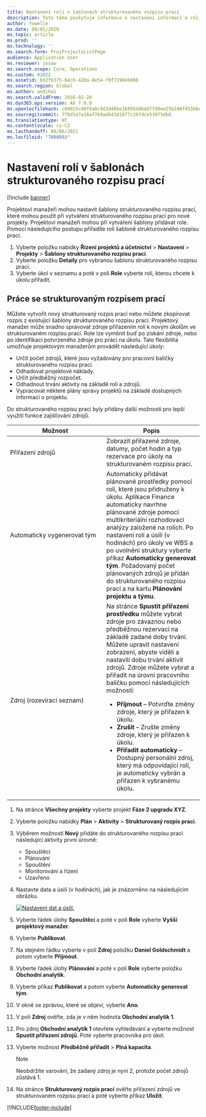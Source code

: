 ```yaml
---
title: Nastavení rolí v šablonách strukturovaného rozpisu prací
description: Toto téma poskytuje informace o nastavení informací o rolích v šablonách strukturovaného rozpisu prací.
author: Yowelle
ms.date: 09/01/2020
ms.topic: article
ms.prod: ''
ms.technology: ''
ms.search.form: ProjProjectsListPage
audience: Application User
ms.reviewer: josaw
ms.search.scope: Core, Operations
ms.custom: 82022
ms.assetid: bd2fb375-84c6-428a-8e54-f0f719045898
ms.search.region: Global
ms.author: andchoi
ms.search.validFrom: 2016-02-28
ms.dyn365.ops.version: AX 7.0.0
ms.openlocfilehash: c84015c46f0a8c9d3d48be1b995d4bdd7fd8ee25b240f455bbe2031f42adc0f5
ms.sourcegitcommit: 7f8d1e7a16af769adb43d1877c28fdce53975db8
ms.translationtype: HT
ms.contentlocale: cs-CZ
ms.lasthandoff: 08/06/2021
ms.locfileid: "7008893"
---
```

# <a name="set-up-roles-on-work-breakdown-structure-templates"></a>Nastavení rolí v šablonách strukturovaného rozpisu prací

[!include [banner](../includes/banner.md)]

Projektoví manažeři mohou nastavit šablony strukturovaného rozpisu prací, které mohou použít při vytváření strukturovaného rozpisu prací pro nové projekty. Projektoví manažeři mohou při vytváření šablony přidávat role. Pomocí následujícího postupu přiřadíte roli šabloně strukturovaného rozpisu prací.

1. Vyberte položku nabídky **Řízení projektů a účetnictví** > **Nastavení** > **Projekty** > **Šablony strukturovaného rozpisu prací**.
2. Vyberte položku **Detaily** pro vybranou šablonu strukturovaného rozpisu prací.
3. Vyberte úkol v seznamu a poté v poli **Role** vyberte roli, kterou chcete k úkolu přiřadit.

## <a name="work-with-a-wbs"></a>Práce se strukturovaným rozpisem prací

Můžete vytvořit nový strukturovaný rozpis prací nebo můžete zkopírovat rozpis z existující šablony strukturovaného rozpisu prací. Projektový manažer může snadno spravovat zdroje přiřazením rolí k novým úkolům ve strukturovaném rozpisu prací. Role lze vyměnit buď po získání zdroje, nebo po identifikaci potvrzeného zdroje pro práci na úkolu. Tato flexibilita umožňuje projektovým manažerům provádět následující úkoly:

- Určit počet zdrojů, které jsou vyžadovány pro pracovní balíčky strukturovaného rozpisu prací.
- Odhadovat projektové náklady.
- Určit předběžný rozpočet.
- Odhadnout trvání aktivity na základě rolí a zdrojů.
- Vypracovat některé plány správy projektů na základě dostupných informací o projektu.

Do strukturovaného rozpisu prací byly přidány další možnosti pro lepší využití funkce zajišťování zdrojů.

<table>
<colgroup>
<col width="50%" />
<col width="50%" />
</colgroup>
<thead>
<tr class="header">
<th>Možnost</th>
<th>Popis</th>
</tr>
</thead>
<tbody>
<tr class="odd">
<td>Přiřazení zdrojů</td>
<td>Zobrazit přiřazené zdroje, datumy, počet hodin a typ rezervace pro úkoly na strukturovaném rozpisu prací.</td>
</tr>
<tr class="even">
<td>Automaticky vygenerovat tým</td>
<td>Automaticky přidávat plánované prostředky pomocí rolí, které jsou přidruženy k úkolu. Aplikace Finance automaticky navrhne plánované zdroje pomocí multikriteriální rozhodovací analýzy založené na rolích. Po nastavení rolí a úsilí (v hodinách) pro úkoly ve WBS a po uvolnění struktury vyberte příkaz <strong>Automaticky generovat tým</strong>. Požadovaný počet plánovaných zdrojů je přidán do strukturovaného rozpisu prací a na kartu <strong>Plánování projektu a týmu</strong>.</td>
</tr>
<tr class="odd">
<td>Zdroj (rozevírací seznam)</td>
<td>Na stránce <strong>Spustit přiřazení prostředku</strong> můžete vybrat zdroje pro závaznou nebo předběžnou rezervaci na základě zadané doby trvání. Můžete upravit nastavení zobrazení, abyste viděli a nastavili dobu trvání aktivit zdrojů. Zdroje můžete vybrat a přiřadit na úrovni pracovního balíčku pomocí následujících možností:
<ul>
<li><strong>Přijmout</strong> – Potvrďte změny zdroje, který je přiřazen k úkolu.</li>
<li><strong>Zrušit</strong> – Zrušte změny zdroje, který je přiřazen k úkolu.</li>
<li><strong>Přiřadit automaticky</strong> – Dostupný personální zdroj, který má odpovídající roli, je automaticky vybrán a přiřazen k vybranému úkolu.</li>
</ul></td>
</tr>
</tbody>
</table>

1. Na stránce **Všechny projekty** vyberte projekt **Fáze 2 upgradu XYZ**.
2. Vyberte položku nabídky **Plán** > **Aktivity** > **Strukturovaný rozpis prací**.
3. Výběrem možnosti **Nový** přidáte do strukturovaného rozpisu prací následující aktivity první úrovně:

    - Spouštěcí
    - Plánování
    - Spouštění
    - Monitorování a řízení
    - Uzavřeno

4. Nastavte data a úsilí (v hodinách), jak je znázorněno na následujícím obrázku.

    [![Nastavení dat a úsilí.](./media/projectresourcing10.jpg)](./media/projectresourcing10.jpg)

5. Vyberte řádek úlohy **Spouštěcí** a poté v poli **Role** vyberte **Vyšší projektový manažer**.
6. Vyberte **Publikovat**.
7. Na stejném řádku vyberte v poli **Zdroj** položku **Daniel Goldschmidt** a potom vyberte **Přijmout**.
8. Vyberte řádek úlohy **Plánování** a poté v poli **Role** vyberte položku **Obchodní analytik**.
9. Vyberte příkaz **Publikovat** a potom vyberte **Automaticky generovat tým**.
10. V okně se zprávou, které se objeví, vyberte **Ano**.
11. V poli **Zdroj** ověřte, zda je v něm hodnota **Obchodní analytik 1**.
12. Pro zdroj **Obchodní analytik 1** otevřete vyhledávání a vyberte možnost **Spustit přiřazení zdrojů**. Poté vyberte pracovníka pro úkol.
13. Vyberte možnost **Předběžně přiřadit** &gt; **Plná kapacita**.

    > [!NOTE] 
    > Neobdržíte varování, že zadaný zdroj je nyní 2, protože počet zdrojů zůstává 1.

14. Na stránce **Strukturovaný rozpis prací** ověřte přiřazení zdrojů ve strukturovaném rozpisu prací a poté vyberte příkaz **Uložit**.


[!INCLUDE[footer-include](../includes/footer-banner.md)]